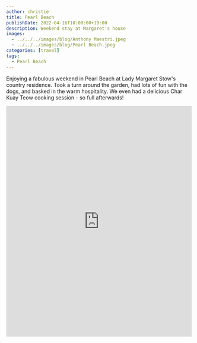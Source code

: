 ```yaml
---
author: christie
title: Pearl Beach
publishDate: 2022-04-16T10:00:00+10:00
description: Weekend stay at Margaret's house
images:
  - ../../../images/blog/Anthony Maestri.jpeg
  - ../../../images/blog/Pearl Beach.jpeg
categories: [travel]
tags:
  - Pearl Beach
---
```


Enjoying a fabulous weekend in Pearl Beach at Lady Margaret Stow's country residence. Took a turn around the garden, had lots of fun with the dogs, and basked in the warm hospitality. We even had a delicious Char Kuay Teow cooking session - so full afterwards!

<iframe src="https://www.facebook.com/plugins/post.php?href=https%3A%2F%2Fwww.facebook.com%2Fchris1.tham%2Fposts%2Fpfbid02fLCNomM32nEVw2x4BVbhcEqbxePBXQfLKheLuDVAuR9NdbcHxAVfvB9Qyu18cWw2l&show_text=true&width=500" width="500" height="620" style="border:none;overflow:hidden" scrolling="no" frameborder="0" allowfullscreen="true" allow="autoplay; clipboard-write; encrypted-media; picture-in-picture; web-share"></iframe>
